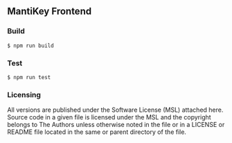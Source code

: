 ## MantiKey Frontend

### Build

```shell
$ npm run build
```

### Test

```shell
$ npm run test
```

### Licensing

All versions are published under the Software License (MSL) attached here. Source code in a given file is licensed under the MSL and the copyright belongs to The Authors unless otherwise noted in the file or in a LICENSE or README file located in the same or parent directory of the file.
